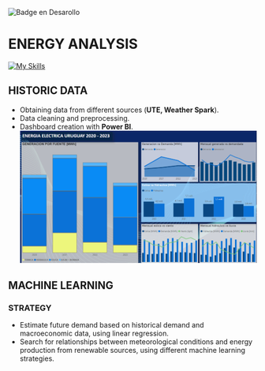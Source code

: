 ![Badge en Desarollo](https://img.shields.io/badge/STATUS-DEVELOPING-yellow)

# ENERGY ANALYSIS
[![My Skills](https://skillicons.dev/icons?i=py,sklearn,tensorflow&perline=3)](https://skillicons.dev)

## HISTORIC DATA
- Obtaining data from different sources (**UTE, Weather Spark**).
- Data cleaning and preprocessing.
- Dashboard creation with **Power BI**.
![Datos hisotricos](https://raw.githubusercontent.com/Taber76/files/main/energy_production.png "Historic data")
## MACHINE LEARNING
### STRATEGY
- Estimate future demand based on historical demand and macroeconomic data, using linear regression.
- Search for relationships between meteorological conditions and energy production from renewable sources, using different machine learning strategies.
